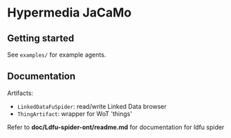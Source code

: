 # Hypermedia JaCaMo

## Getting started

See `examples/` for example agents.

## Documentation

Artifacts:
- `LinkedDataFuSpider`: read/write Linked Data browser
- `ThingArtifact`: wrapper for WoT 'things'


Refer to **doc/Ldfu-spider-ont/readme.md** for documentation for ldfu spider
